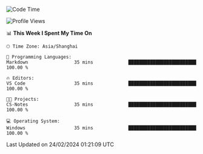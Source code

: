 <!--START_SECTION:waka-->
![Code Time](http://img.shields.io/badge/Code%20Time-1%2C514%20hrs%2058%20mins-blue)

![Profile Views](http://img.shields.io/badge/Profile%20Views-0-blue)

📊 **This Week I Spent My Time On** 

```text
🕑︎ Time Zone: Asia/Shanghai

💬 Programming Languages: 
Markdown                 35 mins             █████████████████████████   100.00 % 

🔥 Editors: 
VS Code                  35 mins             █████████████████████████   100.00 % 

🐱‍💻 Projects: 
CS-Notes                 35 mins             █████████████████████████   100.00 % 

💻 Operating System: 
Windows                  35 mins             █████████████████████████   100.00 % 
```


 Last Updated on 24/02/2024 01:21:09 UTC
<!--END_SECTION:waka-->